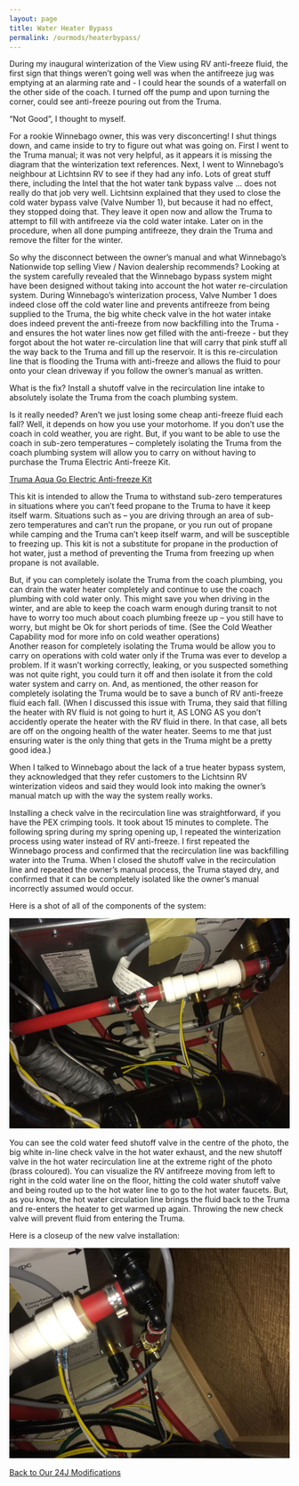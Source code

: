 ```yaml
---
layout: page
title: Water Heater Bypass
permalink: /ourmods/heaterbypass/
---
```


During my inaugural winterization of the View using RV anti-freeze fluid, the first sign that things weren’t going well was when the antifreeze jug was emptying at an alarming rate and - I could hear the sounds of a waterfall on the other side of the coach.  I turned off the pump and upon turning the corner, could see anti-freeze pouring out from the Truma.  

“Not Good”, I thought to myself.

For a rookie Winnebago owner, this was very disconcerting! I shut things down, and came inside to try to figure out what was going on. First I went to the Truma manual; it was not very helpful, as it appears it is missing the diagram that the winterization text references. Next, I went to Winnebago’s neighbour at Lichtsinn RV to see if they had any info. Lots of great stuff there, including the Intel that the hot water tank bypass valve ... does not really do that job very well. Lichtsinn explained that they used to close the cold water bypass valve (Valve Number 1), but because it had no effect, they stopped doing that. They leave it open now and allow the Truma to attempt to fill with antifreeze via the cold water intake. Later on in the procedure, when all done pumping antifreeze, they drain the Truma and remove the filter for the winter.

So why the disconnect between the owner’s manual and what Winnebago’s Nationwide top selling View / Navion dealership recommends?  Looking at the system carefully revealed that the Winnebago bypass system might have been designed without taking into account the hot water re-circulation system.  During Winnebago’s winterization process, Valve Number 1 does indeed close off the cold water line and prevents antifreeze from being supplied to the Truma, the big white check valve in the hot water intake does indeed prevent the anti-freeze from now backfilling into the Truma - and ensures the hot water lines now get filled with the anti-freeze - but they forgot about the hot water re-circulation line that will carry that pink stuff all the way back to the Truma and fill up the reservoir.  It is this re-circulation line that is flooding the Truma with anti-freeze and allows the fluid to pour onto your clean driveway if you follow the owner’s manual as written.

What is the fix?  Install a shutoff valve in the recirculation line intake to absolutely isolate the Truma from the coach plumbing system.

Is it really needed?  Aren’t we just losing some cheap anti-freeze fluid each fall?  Well, it depends on how you use your motorhome.  If you don’t use the coach in cold weather, you are right.  But, if you want to be able to use the coach in sub-zero temperatures – completely isolating the Truma from the coach plumbing system will allow you to carry on without having to purchase the Truma Electric Anti-freeze Kit.  

[Truma Aqua Go Electric Anti-freeze Kit]( https://shop.truma.net/products/aquago-electric-antifreeze-kit)

This kit is intended to allow the Truma to withstand sub-zero temperatures in situations where you can’t feed propane to the Truma to have it keep itself warm.  Situations such as – you are driving through an area of sub-zero temperatures and can’t run the propane, or you run out of propane while camping and the Truma can’t keep itself warm, and will be susceptible to freezing up.  This kit is not a substitute for propane in the production of hot water, just a method of preventing the Truma from freezing up when propane is not available.

But, if you can completely isolate the Truma from the coach plumbing, you can drain the water heater completely and continue to use the coach plumbing with cold water only.  This might save you when driving in the winter, and are able to keep the coach warm enough during transit to not have to worry too much about coach plumbing freeze up – you still have to worry, but might be Ok for short periods of time.  (See the Cold Weather Capability mod for more info on cold weather operations)  
Another reason for completely isolating the Truma would be allow you to carry on operations with cold water only if the Truma was ever to develop a problem.  If it wasn’t working correctly, leaking, or you suspected something was not quite right, you could turn it off and then isolate it from the cold water system and carry on.  And, as mentioned, the other reason for completely isolating the Truma would be to save a bunch of RV anti-freeze fluid each fall.  (When I discussed this issue with Truma, they said that filling the heater with RV fluid is not going to hurt it, AS LONG AS you don’t accidently operate the heater with the RV fluid in there.  In that case, all bets are off on the ongoing health of the water heater.  Seems to me that just ensuring water is the only thing that gets in the Truma might be a pretty good idea.)

When I talked to Winnebago about the lack of a true heater bypass system, they acknowledged that they refer customers to the Lichtsinn RV winterization videos and said they would look into making the owner’s manual match up with the way the system really works.

Installing a check valve in the recirculation line was straightforward, if you have the PEX crimping tools.  It took about 15 minutes to complete.  The following spring during my spring opening up, I repeated the winterization process using water instead of RV anti-freeze.  I first repeated the Winnebago process and confirmed that the recirculation line was backfilling water into the Truma.  When I closed the shutoff valve in the recirculation line and repeated the owner’s manual process, the Truma stayed dry, and confirmed that it can be completely isolated like the owner’s manual incorrectly assumed would occur.

Here is a shot of all of the components of the system:

<img src="/assets/heaterbypass1web.jpg"/>

You can see the cold water feed shutoff valve in the centre of the photo, the big white in-line check valve in the hot water exhaust, and the new shutoff valve in the hot water recirculation line at the extreme right of the photo (brass coloured).  You can visualize the RV antifreeze moving from left to right in the cold water line on the floor, hitting the cold water shutoff valve and being routed up to the hot water line to go to the hot water faucets.  But, as you know, the hot water circulation line brings the fluid back to the Truma and re-enters the heater to get warmed up again.  Throwing the new check valve will prevent fluid from entering the Truma.

Here is a closeup of the new valve installation:

<img src="/assets/heaterbypass2web.jpg"/>



[Back to Our 24J Modifications](/ourmods/)
